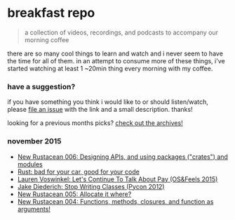 # breakfast repo
> a collection of videos, recordings, and podcasts to accompany our morning coffee

there are so many cool things to learn and watch and i never seem to have the time for all of them. in an attempt to consume more of these things, i've started watching at least 1 ~20min thing every morning with my coffee.

### have a suggestion?

if you have something you think i would like to or should listen/watch, please [file an issue](https://github.com/ashleygwilliams/breakfast-repo/issues/new) with the link and a small description. thanks!

looking for a previous months picks? [check out the archives!](https://github.com/ashleygwilliams/breakfast-repo/tree/master/archives) 

### november 2015

- [New Rustacean 006: Designing APIs, and using packages ("crates") and modules](http://www.newrustacean.com/show_notes/e006/)
- [Rust: bad for your car, good for your code](https://www.youtube.com/watch?v=LSNpQYTA5zc&feature=youtu.be&list=PLxyG_Sh7NFechTfZb2DLQEUvy3FbaR3gD)
- [Lauren Voswinkel: Let's Continue To Talk About Pay (OS&Feels 2015)](http://confreaks.tv/videos/osfeels2015-let-s-continue-to-talk-about-pay)
- [Jake Diederich: Stop Writing Classes (Pycon 2012)](https://www.youtube.com/watch?v=o9pEzgHorH0)
- [New Rustacean 005: Allocate it where?](http://www.newrustacean.com/show_notes/e005/index.html)
- [New Rustacean 004: Functions, methods, closures, and function as arguments!](http://www.newrustacean.com/show_notes/e004/index.html)
